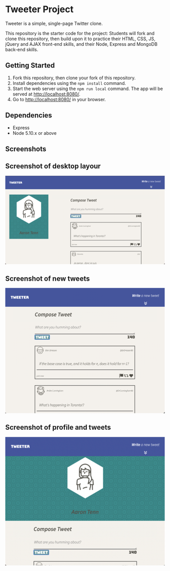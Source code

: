 # Tweeter Project

Tweeter is a simple, single-page Twitter clone.

This repository is the starter code for the project: Students will fork and clone this repository, then build upon it to practice their HTML, CSS, JS, jQuery and AJAX front-end skills, and their Node, Express and MongoDB back-end skills.

## Getting Started

1. Fork this repository, then clone your fork of this repository.
2. Install dependencies using the `npm install` command.
3. Start the web server using the `npm run local` command. The app will be served at <http://localhost:8080/>.
4. Go to <http://localhost:8080/> in your browser.

## Dependencies

- Express
- Node 5.10.x or above

## Screenshots

## Screenshot of desktop layour
!["Screenshot of desktop layout"](https://github.com/tennaaro/tweeter/blob/master/docs/desktop-layout.png?raw=true)

## Screenshot of new tweets
!["Screenshot of new tweets"](https://github.com/tennaaro/tweeter/blob/master/docs/view-of-new-tweets.png?raw=true)

## Screenshot of profile and tweets
!["Screenshot of profile and tweets"](https://github.com/tennaaro/tweeter/blob/master/docs/view-of-profile-and-tweets.png?raw=true)



